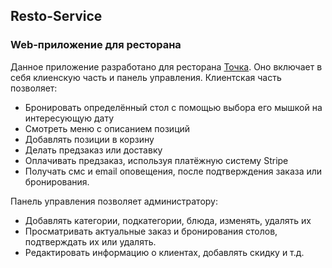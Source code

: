 ## Resto-Service
### Web-приложение для ресторана

Данное приложение разработано для ресторана [Точка](https://vk.com/tochkaobninsk).
Оно включает в себя клиенскую часть и панель управления.
Клиентская часть позволяет:
- Бронировать определённый стол с помощью выбора его мышкой на интересующую дату
- Смотреть меню с описанием позиций
- Добавлять позиции в корзину
- Делать предзаказ или доставку
- Оплачивать предзаказ, используя платёжную систему Stripe
- Получать смс и email оповещения, после подтверждения заказа или бронирования.

Панель управления позволяет администратору:
- Добавлять категории, подкатегории, блюда, изменять, удалять их
- Просматривать актуальные заказ и бронирования столов, подтверждать их или удалять.
- Редактировать информацию о клиентах, добавлять скидку и т.д.
